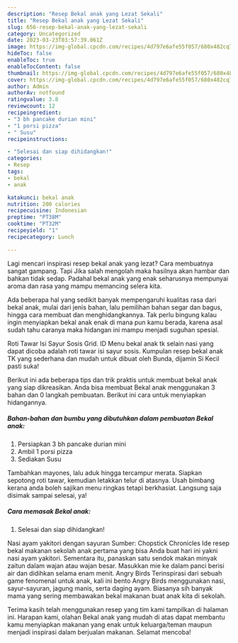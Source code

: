 ```yaml
---
description: "Resep Bekal anak yang Lezat Sekali"
title: "Resep Bekal anak yang Lezat Sekali"
slug: 656-resep-bekal-anak-yang-lezat-sekali
category: Uncategorized
date: 2023-03-23T03:57:39.061Z
image: https://img-global.cpcdn.com/recipes/4d797e6afe55f057/680x482cq70/bekal-anak-foto-resep-utama.jpg
hideToc: false
enableToc: true
enableTocContent: false
thumbnail: https://img-global.cpcdn.com/recipes/4d797e6afe55f057/680x482cq70/bekal-anak-foto-resep-utama.jpg
cover: https://img-global.cpcdn.com/recipes/4d797e6afe55f057/680x482cq70/bekal-anak-foto-resep-utama.jpg
author: Admin
authorAv: notfound
ratingvalue: 3.8
reviewcount: 12
recipeingredient:
- "3 bh pancake durian mini"
- "1 porsi pizza"
- " Susu"
recipeinstructions:

- "Selesai dan siap dihidangkan!"
categories:
- Resep
tags:
- bekal
- anak

katakunci: bekal anak 
nutrition: 200 calories
recipecuisine: Indonesian
preptime: "PT38M"
cooktime: "PT32M"
recipeyield: "1"
recipecategory: Lunch

---
```



Lagi mencari inspirasi resep bekal anak yang lezat? Cara membuatnya sangat gampang. Tapi Jika salah mengolah maka hasilnya akan hambar dan bahkan tidak sedap. Padahal bekal anak yang enak seharusnya mempunyai aroma dan rasa yang mampu memancing selera kita.


Ada beberapa hal yang sedikit banyak mempengaruhi kualitas rasa dari bekal anak, mulai dari jenis bahan, lalu pemilihan bahan segar dan bagus, hingga cara membuat dan menghidangkannya. Tak perlu bingung kalau ingin menyiapkan bekal anak enak di mana pun kamu berada, karena asal sudah tahu caranya maka hidangan ini mampu menjadi suguhan spesial.

Roti Tawar Isi Sayur Sosis Grid. ID Menu bekal anak tk selain nasi yang dapat dicoba adalah roti tawar isi sayur sosis. Kumpulan resep bekal anak TK yang sederhana dan mudah untuk dibuat oleh Bunda, dijamin Si Kecil pasti suka!


Berikut ini ada beberapa tips dan trik praktis untuk membuat bekal anak yang siap dikreasikan. Anda bisa membuat Bekal anak menggunakan 3 bahan dan 0 langkah pembuatan. Berikut ini cara untuk menyiapkan hidangannya.

<!--inarticleads1-->

##### Bahan-bahan dan bumbu yang dibutuhkan dalam pembuatan Bekal anak:

1. Persiapkan 3 bh pancake durian mini
1. Ambil 1 porsi pizza
1. Sediakan  Susu


Tambahkan mayones, lalu aduk hingga tercampur merata. Siapkan sepotong roti tawar, kemudian letakkan telur di atasnya. Usah bimbang kerana anda boleh sajikan menu ringkas tetapi berkhasiat. Langsung saja disimak sampai selesai, ya! 

<!--inarticleads2-->

##### Cara memasak Bekal anak:


1. Selesai dan siap dihidangkan!

Nasi ayam yakitori dengan sayuran Sumber: Chopstick Chronicles Ide resep bekal makanan sekolah anak pertama yang bisa Anda buat hari ini yakni nasi ayam yakitori. Sementara itu, panaskan satu sendok makan minyak zaitun dalam wajan atau wajan besar. Masukkan mie ke dalam panci berisi air dan didihkan selama enam menit. Angry Birds Terinspirasi dari sebuah game fenomenal untuk anak, kali ini bento Angry Birds menggunakan nasi, sayur-sayuran, jagung manis, serta daging ayam. Biasanya sih banyak mama yang sering membawakan bekal makanan buat anak kita di sekolah. 

Terima kasih telah menggunakan resep yang tim kami tampilkan di halaman ini. Harapan kami, olahan Bekal anak yang mudah di atas dapat membantu kamu menyiapkan makanan yang enak untuk keluarga/teman maupun menjadi inspirasi dalam berjualan makanan. Selamat mencoba!
